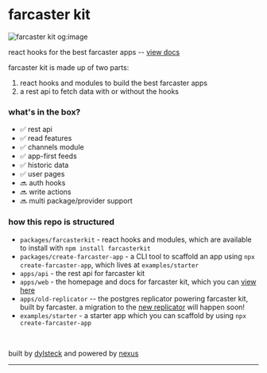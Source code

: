 # farcaster kit

![farcaster kit og:image](https://i.imgur.com/qajaZLU.png)

react hooks for the best farcaster apps -- [view docs](https://farcasterkit.com/docs)

farcaster kit is made up of two parts:
1. react hooks and modules to build the best farcaster apps
2. a rest api to fetch data with or without the hooks

### what's in the box?
- ✅ rest api
- ✅ read features
- ✅ channels module
- ✅ app-first feeds
- ✅ historic data
- ✅ user pages
- 🔜 auth hooks
- 🔜 write actions
- 🔜 multi package/provider support

### how this repo is structured
- `packages/farcasterkit` - react hooks and modules, which are available to install with `npm install farcasterkit`
- `packages/create-farcaster-app` - a CLI tool to scaffold an app using `npx create-farcaster-app`, which lives at `examples/starter`
- `apps/api` - the rest api for farcaster kit
- `apps/web` - the homepage and docs for farcaster kit, which you can [view here](https://farcasterkit.com)
- `apps/old-replicator` -- the postgres replicator powering farcaster kit, built by farcaster. a migration to the [new replicator](https://github.com/farcasterxyz/hub-monorepo/tree/main/apps/replicator) will happen soon!
- `examples/starter` - a starter app which you can scaffold by using `npx create-farcaster-app`
<br/>

built by [dylsteck](https://github.com/dylsteck) and powered by [nexus](https://withcortex.com)

----